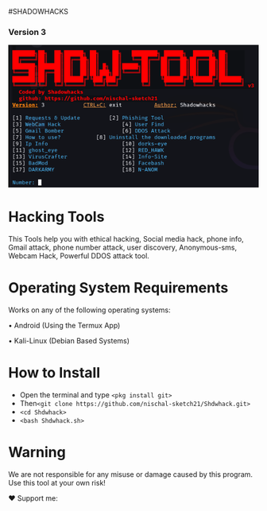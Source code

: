 #SHADOWHACKS
### Version 3
![image](Shdwtool.png)

# Hacking Tools
This Tools help you with ethical hacking, Social media hack, phone info, Gmail attack, phone number attack, user discovery, Anonymous-sms, Webcam Hack, Powerful DDOS attack tool.

# Operating System Requirements
Works on any of the following operating systems:

• Android (Using the Termux App)

• Kali-Linux (Debian Based Systems)

# How to Install
* Open the terminal and type `<pkg install git>`
* Then`<git clone https://github.com/nischal-sketch21/Shdwhack.git>`
* `<cd Shdwhack>`
* `<bash Shdwhack.sh>`


# Warning

We are not responsible for any misuse or damage caused by this program. Use this tool at your own risk!


❤️ Support me:
